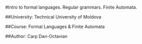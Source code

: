 #Intro to formal languages. Regular grammars. Finite Automata.

##University: Technical University of Moldova

##Course: Formal Languages & Finite Automata

##Author: Carp Dan-Octavian

